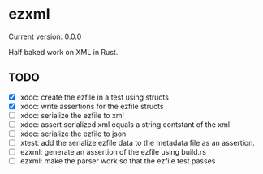# ezxml

Current version: 0.0.0

Half baked work on XML in Rust.

## TODO

 * [x] xdoc: create the ezfile in a test using structs
 * [x] xdoc: write assertions for the ezfile structs
 * [ ] xdoc: serialize the ezfile to xml
 * [ ] xdoc: assert serialized xml equals a string contstant of the xml
 * [ ] xdoc: serialize the ezfile to json
 * [ ] xtest: add the serialize ezfile data to the metadata file as an assertion.
 * [ ] ezxml: generate an assertion of the ezfile using build.rs
 * [ ] ezxml: make the parser work so that the ezfile test passes